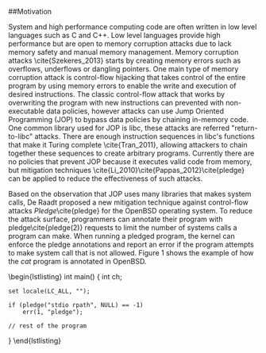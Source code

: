 ##Motivation

System and high performance computing code are often written in low level languages such as C and C++. Low level languages provide high performance but are open to memory corruption attacks due to lack memory safety and manual memory management. Memory corruption attacks \cite{Szekeres_2013} starts by creating memory errors such as overflows, underflows or dangling pointers. One main type of memory corruption attack is control-flow hijacking that takes control of the entire program by using memory errors to enable the write and execution of desired instructions. The classic control-flow attack that works by overwriting the program with new instructions can prevented with non-executable data policies, however attacks can use Jump Oriented Programming (JOP) to bypass data policies by chaining in-memory code. One common library used for JOP is libc, these attacks are referred "return-to-libc" attacks. There are enough instruction sequences in libc's functions that make it Turing complete \cite{Tran_2011}, allowing attackers to chain together these sequences to create arbitrary programs. Currently there are no policies that prevent JOP because it executes valid code from memory, but mitigation techniques \cite{Li_2010}\cite{Pappas_2012}\cite{pledge} can be applied to reduce the effectiveness of such attacks.

Based on the observation that JOP uses many libraries that makes system calls, De Raadt proposed a new mitigation technique against control-flow attacks _Pledge_\cite{pledge} for the OpenBSD operating system. To reduce the attack surface, programmers can annotate their program with pledge\cite{pledge(2)} requests to limit the number of systems calls a program can make. When running a pledged program, the kernel can enforce the pledge annotations and report an error if the program attempts to make system call that is not allowed. Figure 1 shows the example of how the _cat_ program is annotated in OpenBSD.

\begin{lstlisting}
int main() {
    int ch;
    
    set locale(LC_ALL, "");
    
    if (pledge("stdio rpath", NULL) == -1)
        err(1, "pledge");
        
    // rest of the program
}
\end{lstlisting}